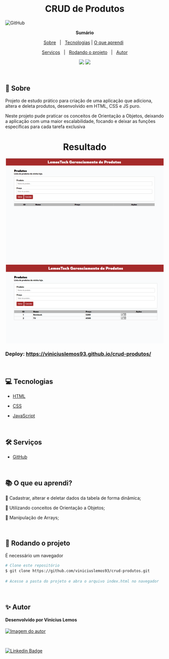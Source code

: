 <h1 align="center">CRUD de Produtos</h1>

![GitHub](https://img.shields.io/github/license/viniciuslemos93/crud-produtos)

**<p align="center">Sumário</p>**
<p align="center">
<a href="#dart-sobre">Sobre</a> &#xa0; | &#xa0;
<a href="#computer-tecnologias">Tecnologias</a> |
<a href="#books-O-que-eu-aprendi">O que aprendi</a> &#xa0; 
</p>
<p align="center">
<a href="#hammer_and_wrench-serviços">Serviços</a> &#xa0; | &#xa0;
<a href="#scroll-rodando-o-projeto">Rodando o projeto</a> &#xa0; | &#xa0;
<a href="#sparkles-autor">Autor</a>
</p>

<p align="center">
<img src="http://img.shields.io/static/v1?label=STATUS&message=CONCLUIDO&color=GREEN&style=for-the-badge"/>
<img src="http://img.shields.io/static/v1?label=VERSION&message=1.0&color=GREEN&style=for-the-badge"/>
</p>

&#xa0;
 
## :dart: Sobre
<p>Projeto de estudo prático para criação de uma aplicação que adiciona, altera e deleta produtos, desenvolvido em HTML, CSS e JS puro.
</p>
<p>Neste projeto pude praticar os conceitos de Orientação a Objetos, deixando a aplicação com uma maior escalabilidade, focando e deixar as funções específicas para cada tarefa exclusiva</p>

<h1 align="center">Resultado</h1>
<div align="center">
<img align="center" alt="Design do site" width="500" src="gif-projeto.gif">
</div>

<div align="center">
<img align="center" alt="Design do site" width="500" src="print.png">
</div>

### Deploy: https://viniciuslemos93.github.io/crud-produtos/

&#xa0;

## :computer: Tecnologias
* [HTML](https://developer.mozilla.org/pt-BR/docs/Web/HTML)

* [CSS](https://www.w3schools.com/css/)

* [JavaScript](https://www.javascript.com/)

&#xa0;

## :hammer_and_wrench: Serviços
* <a href="https://github.com/">GitHub</a>

&#xa0;

## :books: O que eu aprendi?

📌 Cadastrar, alterar e deletar dados da tabela de forma dinâmica;

📌 Utilizando conceitos de Orientação a Objetos;

📌 Manipulação de Arrays;

&#xa0;

## :scroll: Rodando o projeto
É necessário um navegador

```bash
# Clone este repositório
$ git clone https://github.com/viniciuslemos93/crud-produtos.git

# Acesse a pasta do projeto e abra o arquivo index.html no navegador
```

&#xa0;

## :sparkles: Autor

<h4>Desenvolvido por Vinicius Lemos</h4>

<a href="https://github.com/viniciuslemos93">
<img src="https://github.com/viniciuslemos93.png" width="150px" alt="Imagem do autor">
</a>

&#xa0;

[![Linkedin Badge](https://img.shields.io/badge/-Vinicius%20Lemos-blue?style=flat-square&logo=Linkedin&logoColor=white&link=https://www.linkedin.com/in/viniciuslemos93/)](https://www.linkedin.com/in/viniciuslemos93/)<br>
